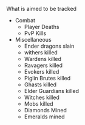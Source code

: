 What is aimed to be tracked
 - Combat
   + Player Deaths
   + PvP Kills
 - Miscellaneous
   + Ender dragons slain
   + withers killed
   + Wardens killed
   + Ravagers killed
   + Evokers killed
   + Piglin Brutes killed
   + Ghasts killed
   + Elder Guardians killed
   + Witches killed
   + Mobs killed
   + Diamonds Mined
   + Emeralds mined
